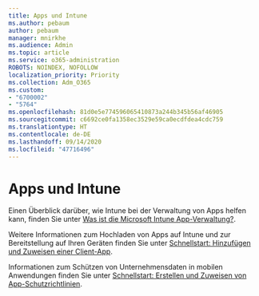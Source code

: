 ```yaml
---
title: Apps und Intune
ms.author: pebaum
author: pebaum
manager: mnirkhe
ms.audience: Admin
ms.topic: article
ms.service: o365-administration
ROBOTS: NOINDEX, NOFOLLOW
localization_priority: Priority
ms.collection: Adm_O365
ms.custom:
- "6700002"
- "5764"
ms.openlocfilehash: 81d0e5e774596065410873a244b345b56af46905
ms.sourcegitcommit: c6692ce0fa1358ec3529e59ca0ecdfdea4cdc759
ms.translationtype: HT
ms.contentlocale: de-DE
ms.lasthandoff: 09/14/2020
ms.locfileid: "47716496"
---
```

# <a name="apps-and-intune"></a>Apps und Intune

Einen Überblick darüber, wie Intune bei der Verwaltung von Apps helfen kann, finden Sie unter  [Was ist die Microsoft Intune App-Verwaltung?](https://docs.microsoft.com/mem/intune/apps/app-management).

Weitere Informationen zum Hochladen von Apps auf Intune und zur Bereitstellung auf Ihren Geräten finden Sie unter  [Schnellstart: Hinzufügen und Zuweisen einer Client-App](https://docs.microsoft.com/mem/intune/apps/quickstart-add-assign-app).

Informationen zum Schützen von Unternehmensdaten in mobilen Anwendungen finden Sie unter [Schnellstart: Erstellen und Zuweisen von App-Schutzrichtlinien](https://docs.microsoft.com/mem/intune/apps/quickstart-create-assign-app-policy).